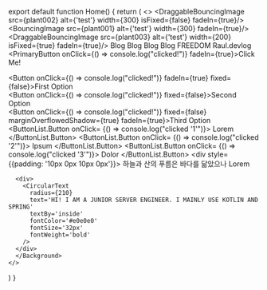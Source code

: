 export default function Home() {
  return (
    <>
    <Background>
      <NavBar />
      <DraggableBouncingImage src={plant002} alt={'test'} width={300} isFixed={false} fadeIn={true}/>
      <BouncingImage src={plant001} alt={'test'} width={300} fadeIn={true}/>
      <DraggableBouncingImage src={plant003} alt={'test'} width={200} isFixed={true} fadeIn={true}/>
      <Label labelStyle='colored' labelSize='regular'>Blog</Label>
      <Label labelStyle='frame' labelSize='regular'>Blog</Label>
      <BouncingLabel style='texture' size='regular'>Blog</BouncingLabel>
      <DraggableBouncingLabel style='monotone' size='regular' isFixed={true}>Blog</DraggableBouncingLabel>
      <DraggableBouncingLabel style='frame' size='regular' isFixed={false}>FREEDOM</DraggableBouncingLabel>
      <Title>나무에 물 주듯</Title>
      <SubTitle>Raul.devlog</SubTitle>
      <PrimaryButton onClick={() => console.log("clicked!")} fadeIn={true}>Click Me!</PrimaryButton>
      <div></div>
      <Button onClick={() => console.log("clicked!")} fadeIn={true} fixed={false}>First Option</Button>
      <div></div>
      <Button onClick={() => console.log("clicked!")} fixed={false}>Second Option</Button>
      <div></div>
      <Button onClick={() => console.log("clicked!")} fixed={false} marginOverflowedShadow={true} fadeIn={true}>Third Option</Button>
      <div></div>
        <SideBar/>
        <ButtonList fadeIn={true} fixed={true}>
          <ButtonList.Button onClick= {() => console.log("clicked '1'")}>
            Lorem
          </ButtonList.Button>
          <ButtonList.Button onClick= {() => console.log("clicked '2'")}>
            Ipsum
          </ButtonList.Button>
          <ButtonList.Button onClick= {() => console.log("clicked '3'")}>
            Dolor
          </ButtonList.Button>
        </ButtonList>
        <div style={{padding: '10px 0px 10px 0px'}}>
        하늘과 산의 푸름은 바다를 닮았으나
        </div>
        <BouncingLabel style='texture' size='regular'>Lorem</BouncingLabel>

      <div>
        <CircularText 
          radius={210} 
          text='HI! I AM A JUNIOR SERVER ENGINEER. I MAINLY USE KOTLIN AND SPRING'
          textBy='inside'
          fontColor='#e0e0e0'
          fontSize='32px'
          fontWeight='bold'
        />
      </div>
      </Background>
    </>
  )
}
